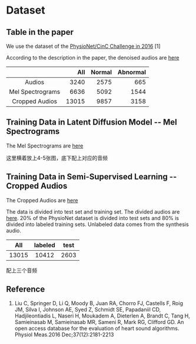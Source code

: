 # Dataset
## Table in the paper

We use the dataset of the [PhysioNet/CinC Challenge in 2016](https://physionet.org/content/challenge-2016/1.0.0/) [1]

According to the description in the paper, the denoised audios are [here](https://github.com/zhj12399/HeartSoundSynthesis/tree/main/train-data/Audios)

|                  |    All | Normal | Abnormal |
|:----------------:|-------:|-------:|---------:|
|      Audios      |   3240 |   2575 |      665 |
| Mel Spectrograms |   6636 |   5092 |     1544 |
|  Cropped Audios  |  13015 |   9857 |     3158 |

## Training Data in Latent Diffusion Model -- Mel Spectrograms
The Mel Spectrograms are [here](https://github.com/zhj12399/HeartSoundSynthesis/tree/main/train-data/Mel)

这里横着放上4-5张图，底下配上对应的音频

## Training Data in Semi-Supervised Learning -- Cropped Audios
The Cropped Audios are [here](https://github.com/zhj12399/HeartSoundSynthesis/tree/main/train-data/Cropped)

The data is divided into test set and training set. 
The divided audios are [here](https://github.com/zhj12399/HeartSoundSynthesis/tree/main/train-data/Semi-Supervised).
20% of the PhysioNet dataset is divided into test sets and 80% is divided into labeled training sets.
Unlabeled data comes from the synthesis audio.

| All   |     labeled      | test |
|-------|:----------------:|:----:|
| 13015 |      10412       | 2603 |

配上三个音频

## Reference

1. Liu C, Springer D, Li Q, Moody B, Juan RA, Chorro FJ, Castells F, Roig JM, Silva I, Johnson AE, Syed Z, Schmidt SE, Papadaniil CD, Hadjileontiadis L, Naseri H, Moukadem A, Dieterlen A, Brandt C, Tang H, Samieinasab M, Samieinasab MR, Sameni R, Mark RG, Clifford GD. An open access database for the evaluation of heart sound algorithms. Physiol Meas.2016 Dec;37(12):2181-2213
